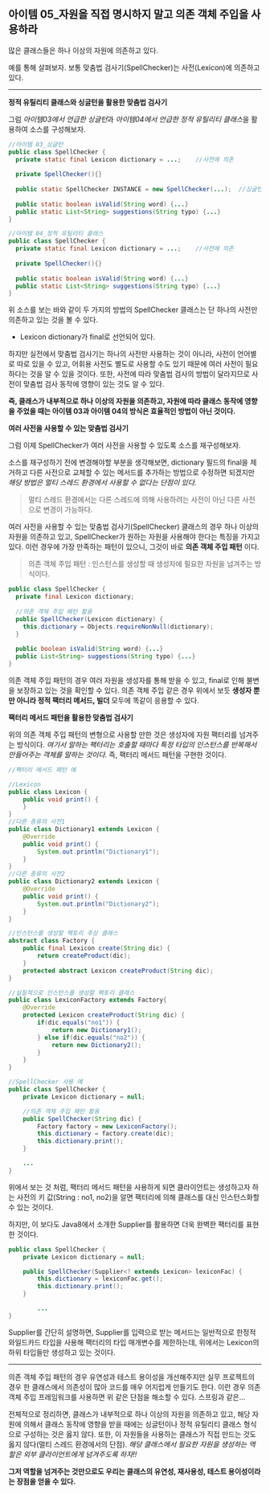 ## 아이템 05_자원을 직접 명시하지 말고 의존 객체 주입을 사용하라
많은 클래스들은 하나 이상의 자원에 의존하고 있다.

예를 통해 살펴보자. 보통 맞춤법 검사기(SpellChecker)는 사전(Lexicon)에 의존하고 있다. 

---

**정적 유틸리티 클래스와 싱글턴을 활용한 맞춤법 검사기**

그럼 *아이템03에서 언급한 싱글턴*과 *아이템04에서 언급한 정적 유틸리티 클래스*을 활용하여 소스를 구성해보자.

~~~java
//아이템 03_싱글턴
public class SpellChecker {
  private static final Lexicon dictionary = ...;	//사전에 의존
  
  private SpellChecker(){}
  
  public static SpellChecker INSTANCE = new SpellChecker(...);	//싱글턴 활용
  
  public static boolean isValid(String word) {...}
  public static List<String> suggestions(String typo) {...}
}

//아이템 04_정적 유틸리티 클래스
public class SpellChecker {
  private static final Lexicon dictionary = ...;	//사전에 의존
  
  private SpellChecker(){}
  
  public static boolean isValid(String word) {...}
  public static List<String> suggestions(String typo) {...}
}
~~~

위 소스를 보는 바와 같이 두 가지의 방법의 SpellChecker 클래스는 단 하나의 사전만 의존하고 있는 것을 볼 수 있다.

- Lexicon dictionary가 final로 선언되어 있다.

하지만 실전에서 맞춤법 검사기는 하나의 사전만 사용하는 것이 아니라, 사전이 언어별로 따로 있을 수 있고, 어휘용 사전도 별도로 사용할 수도 있기 때문에 여러 사전이 필요하다는 것을 알 수 있을 것이다. 또한, 사전에 따라 맞춤법 검사의 방법이 달라지므로 사전이 맞춤법 검사 동작에 영향이 있는 것도 알 수 있다.

**즉, 클래스가 내부적으로 하나 이상의 자원을 의존하고, 자원에 따라 클래스 동작에 영향을 주었을 때는 아이템 03과 아이템 04의 방식은 효율적인 방법이 아닌 것이다.**





**여러 사전을 사용할 수 있는 맞춤법 검사기**

그럼 이제 SpellChecker가 여러 사전을 사용할 수 있도록 소스를 재구성해보자.

소스를 재구성하기 전에 변경해야할 부분을 생각해보면, dictionary 필드의 final을 제거하고 다른 사전으로 교체할 수 있는 메서드를 추가하는 방법으로 수정하면 되겠지만 *해당 방법은 멀티 스레드 환경에서 사용할 수 없다는 단점이 있다.*

> 멀티 스레드 환경에서는 다른 스레드에 의해 사용하려는 사전이 아닌 다른 사전으로 변경이 가능하다.

여러 사전을 사용할 수 있는 맞춤법 검사기(SpellChecker) 클래스의 경우 하나 이상의 자원을 의존하고 있고, SpellChecker가 원하는 자원을 사용해야 한다는 특징을 가지고 있다. 이런 경우에 가장 만족하는 패턴이 있으니, 그것이 바로 **의존 객체 주입 패턴** 이다.

> 의존 객체 주입 패턴 : 인스턴스를 생성할 때 생성자에 필요한 자원을 넘겨주는 방식이다.

~~~java
public class SpellChecker {
  private final Lexicon dictionary;
  
  //의존 객체 주입 패턴 활용
  public SpellChecker(Lexicon dictionary) {
    this.dictionary = Objects.requireNonNull(dictionary);
  }
  
  public boolean isValid(String word) {...}
  public List<String> suggestions(String typo) {...}
}
~~~

의존 객체 주입 패턴의 경우 여러 자원을 생성자를 통해 받을 수 있고, final로 인해 불변을 보장하고 있는 것을 확인할 수 있다. 의존 객체 주입 같은 경우 위에서 보듯 **생성자 뿐만 아니라 정적 팩터리 메서드, 빌더** 모두에 똑같이 응용할 수 있다.



**팩터리 메서드 패턴을 활용한 맞춤법 검사기**

위의 의존 객체 주입 패턴의 변형으로 사용할 만한 것은 생성자에 자원 팩터리를 넘겨주는 방식이다. *여기서 말하는 팩터리는 호출할 때마다 특정 타입의 인스턴스를 반복해서 만들어주는 객체를 말하는 것이다.* 즉, 팩터리 메서드 패턴을 구현한 것이다.

~~~java
//팩터리 메서드 패턴 예

//Lexicon
public class Lexicon {
    public void print() {
    }
}
//다른 종류의 사전1
public class Dictionary1 extends Lexicon {
    @Override
    public void print() {
        System.out.println("Dictionary1");
    }
}
//다른 종류의 사전2
public class Dictionary2 extends Lexicon {
    @Override
    public void print() {
        System.out.println("Dictionary2");
    }
}

//인스턴스를 생성할 팩토리 추상 클래스
abstract class Factory {
    public final Lexicon create(String dic) {
        return createProduct(dic);
    }
    protected abstract Lexicon createProduct(String dic);
}

//실질적으로 인스턴스를 생성할 팩토리 클래스
public class LexiconFactory extends Factory{
    @Override
    protected Lexicon createProduct(String dic) {
        if(dic.equals("no1")) {
            return new Dictionary1();
        } else if(dic.equals("no2")) {
            return new Dictionary2();
        }
    }
}

//SpellChecker 사용 예
public class SpellChecker {
    private Lexicon dictionary = null;

    //의존 객체 주입 패턴 활용
    public SpellChecker(String dic) {
        Factory factory = new LexiconFactory();
        this.dictionary = factory.create(dic);
        this.dictionary.print();
    }

    ...
}

~~~

위에서 보는 것 처럼, 팩터리 메서드 패턴을 사용하게 되면 클라이언트는 생성하고자 하는 사전의 키 값(String : no1, no2)을 알면 팩터리에 의해 클래스를 대신 인스턴스화할 수 있는 것이다.

하지만, 이 보다도 Java8에서 소개한 Supplier<T>를 활용하면 더욱 완벽한 팩터리를 표현한 것이다.

~~~java
public class SpellChecker {
    private Lexicon dictionary = null;

    public SpellChecker(Supplier<? extends Lexicon> lexiconFac) {
        this.dictionary = lexiconFac.get();
        this.dictionary.print();
    }

		...
}

~~~

Supplier<T>를 간단히 설명하면, Supplier<T>를 입력으로 받는 메서드는 일반적으로 한정적 와일드카드 타입을 사용해 팩터리의 타입 매개변수를 제한하는데, 위에서는 Lexicon의 하위 타입들만 생성하고 있는 것이다.

---

의존 객체 주입 패턴의 경우 유연성과 테스트 용이성을 개선해주지만 실무 프로젝트의 경우 한 클래스에서 의존성이 많아 코드를 매우 어지럽게 만들기도 한다. 이런 경우 의존 객체 주입 프레임워크를 사용하면 위 같은 단점을 해소할 수 있다. 스프링과 같은...

전체적으로 정리하면, 클래스가 내부적으로 하나 이상의 자원을 의존하고 있고, 해당 자원에 의해서 클래스 동작에 영향을 받을 때에는 싱글턴이나 정적 유틸리티 클래스 형식으로 구성하는 것은 옳지 않다. 또한, 이 자원들을 사용하는 클래스가 직접 만드는 것도 옳지 않다(멀티 스레드 환경에서의 단점). *해당 클래스에서 필요한 자원을 생성하는 역할은 외부 클라이언트에게 넘겨주도록 하자!!*

**그저 역할을 넘겨주는 것만으로도 우리는 클래스의 유연성, 재사용성, 테스트 용이성이라는 장점을 얻을 수 있다.**

